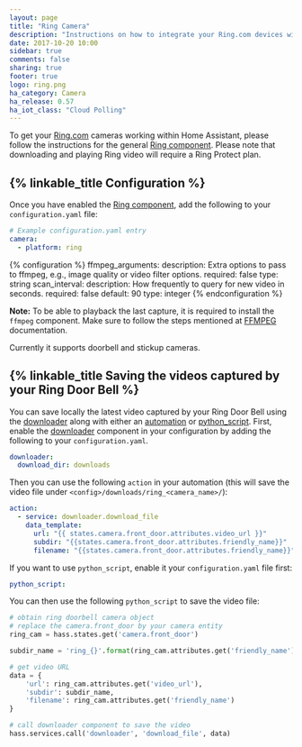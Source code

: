 ```yaml
---
layout: page
title: "Ring Camera"
description: "Instructions on how to integrate your Ring.com devices within Home Assistant."
date: 2017-10-20 10:00
sidebar: true
comments: false
sharing: true
footer: true
logo: ring.png
ha_category: Camera
ha_release: 0.57
ha_iot_class: "Cloud Polling"
---
```


To get your [Ring.com](https://ring.com/) cameras working within Home Assistant, please follow the instructions for the general [Ring component](/components/ring). Please note that downloading and playing Ring video will require a Ring Protect plan.

## {% linkable_title Configuration %}

Once you have enabled the [Ring component](/components/ring), add the following to your `configuration.yaml` file:

```yaml
# Example configuration.yaml entry
camera:
  - platform: ring
```

{% configuration %}
ffmpeg_arguments:
  description: Extra options to pass to ffmpeg, e.g., image quality or video filter options.
  required: false
  type: string
scan_interval:
  description: How frequently to query for new video in seconds.
  required: false
  default: 90
  type: integer
{% endconfiguration %}

**Note:** To be able to playback the last capture, it is required to install the `ffmpeg` component. Make sure to follow the steps mentioned at [FFMPEG](/components/ffmpeg/) documentation.

Currently it supports doorbell and stickup cameras.

## {% linkable_title Saving the videos captured by your Ring Door Bell %}

You can save locally the latest video captured by your Ring Door Bell using the [downloader](/components/downloader) along with either an [automation](/components/automation) or [python_script](/components/python_script). First, enable the [downloader](/components/downloader) component in your configuration by adding the following to your `configuration.yaml`.

```yaml
downloader:
  download_dir: downloads
```
Then you can use the following `action` in your automation (this will save the video file under `<config>/downloads/ring_<camera_name>/`):

```yaml
action:
  - service: downloader.download_file
    data_template:
      url: "{{ states.camera.front_door.attributes.video_url }}"
      subdir: "{{states.camera.front_door.attributes.friendly_name}}"
      filename: "{{states.camera.front_door.attributes.friendly_name}}"
```

If you want to use `python_script`, enable it your `configuration.yaml` file first:
```yaml
python_script:
```
You can then use the following `python_script` to save the video file:

```python
# obtain ring doorbell camera object
# replace the camera.front_door by your camera entity
ring_cam = hass.states.get('camera.front_door')

subdir_name = 'ring_{}'.format(ring_cam.attributes.get('friendly_name'))

# get video URL
data = {
    'url': ring_cam.attributes.get('video_url'),
    'subdir': subdir_name,
    'filename': ring_cam.attributes.get('friendly_name')
}

# call downloader component to save the video
hass.services.call('downloader', 'download_file', data)
```
